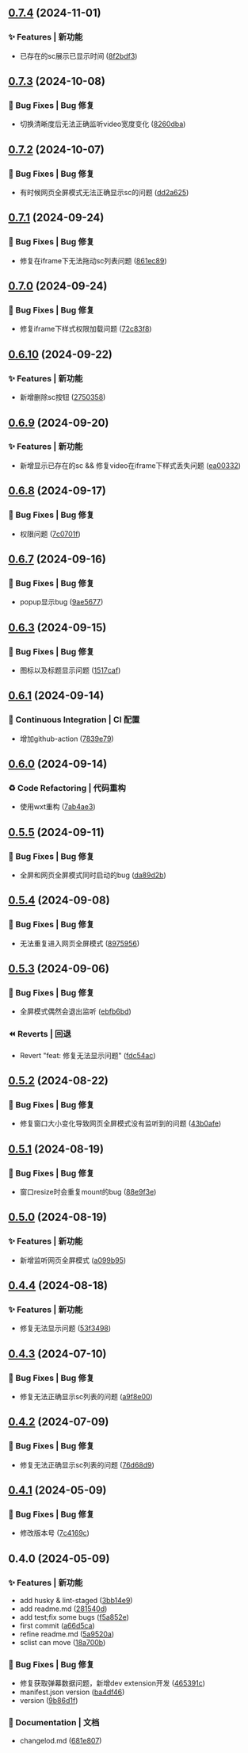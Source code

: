 

## [0.7.4](https://github.com/eeelester/bilibili-fullscreen-sc/compare/0.7.3...0.7.4) (2024-11-01)


### ✨ Features | 新功能

* 已存在的sc展示已显示时间 ([8f2bdf3](https://github.com/eeelester/bilibili-fullscreen-sc/commit/8f2bdf3bc2ea8fcf74675c6f8ac11af7dbd92a3c))

## [0.7.3](https://github.com/eeelester/bilibili-fullscreen-sc/compare/0.7.2...0.7.3) (2024-10-08)


### 🐛 Bug Fixes | Bug 修复

* 切换清晰度后无法正确监听video宽度变化 ([8260dba](https://github.com/eeelester/bilibili-fullscreen-sc/commit/8260dba2d8149d769845c007e81bc44cd4836bca))

## [0.7.2](https://github.com/eeelester/bilibili-fullscreen-sc/compare/0.7.1...0.7.2) (2024-10-07)


### 🐛 Bug Fixes | Bug 修复

* 有时候网页全屏模式无法正确显示sc的问题 ([dd2a625](https://github.com/eeelester/bilibili-fullscreen-sc/commit/dd2a6258ca73d8d11ce9795e208da8f16863d267))

## [0.7.1](https://github.com/eeelester/bilibili-fullscreen-sc/compare/0.7.0...0.7.1) (2024-09-24)


### 🐛 Bug Fixes | Bug 修复

* 修复在iframe下无法拖动sc列表问题 ([861ec89](https://github.com/eeelester/bilibili-fullscreen-sc/commit/861ec8901de4b03a3511b0be9e6b66605592fdde))

## [0.7.0](https://github.com/eeelester/bilibili-fullscreen-sc/compare/0.6.10...0.7.0) (2024-09-24)


### 🐛 Bug Fixes | Bug 修复

* 修复iframe下样式权限加载问题 ([72c83f8](https://github.com/eeelester/bilibili-fullscreen-sc/commit/72c83f8a173c42f5fc4905e6ddcdc01233b57646))

## [0.6.10](https://github.com/eeelester/bilibili-fullscreen-sc/compare/0.6.9...0.6.10) (2024-09-22)


### ✨ Features | 新功能

* 新增删除sc按钮 ([2750358](https://github.com/eeelester/bilibili-fullscreen-sc/commit/275035879cdae99fd18202d559e43f82934d937e))

## [0.6.9](https://github.com/eeelester/bilibili-fullscreen-sc/compare/0.6.8...0.6.9) (2024-09-20)


### ✨ Features | 新功能

* 新增显示已存在的sc && 修复video在iframe下样式丢失问题 ([ea00332](https://github.com/eeelester/bilibili-fullscreen-sc/commit/ea0033272d0f930506ee2e13f772a319d34bc5ac))

## [0.6.8](https://github.com/eeelester/bilibili-fullscreen-sc/compare/0.6.7...0.6.8) (2024-09-17)


### 🐛 Bug Fixes | Bug 修复

* 权限问题 ([7c0701f](https://github.com/eeelester/bilibili-fullscreen-sc/commit/7c0701f3e75cb15f7fce1922aaf53452131cb6c8))

## [0.6.7](https://github.com/eeelester/bilibili-fullscreen-sc/compare/0.6.3...0.6.7) (2024-09-16)


### 🐛 Bug Fixes | Bug 修复

* popup显示bug ([9ae5677](https://github.com/eeelester/bilibili-fullscreen-sc/commit/9ae56779ea934e93a8de08df55a8d14dffbd9f1b))

## [0.6.3](https://github.com/eeelester/bilibili-fullscreen-sc/compare/0.6.1...0.6.3) (2024-09-15)


### 🐛 Bug Fixes | Bug 修复

* 图标以及标题显示问题 ([1517caf](https://github.com/eeelester/bilibili-fullscreen-sc/commit/1517caf45dda7041a71069b2793f1faec6b65171))

## [0.6.1](https://github.com/eeelester/bilibili-fullscreen-sc/compare/0.6.0...0.6.1) (2024-09-14)


### 🔧 Continuous Integration | CI 配置

* 增加github-action ([7839e79](https://github.com/eeelester/bilibili-fullscreen-sc/commit/7839e79a64a92aed068e5331c89a6d063b2f17fc))

## [0.6.0](https://github.com/eeelester/bilibili-fullscreen-sc/compare/0.5.5...0.6.0) (2024-09-14)


### ♻ Code Refactoring | 代码重构

* 使用wxt重构 ([7ab4ae3](https://github.com/eeelester/bilibili-fullscreen-sc/commit/7ab4ae303a84755f961bf05bb4387edd77bd9fcc))

## [0.5.5](https://github.com/eeelester/bilibili-fullscreen-sc/compare/0.5.4...0.5.5) (2024-09-11)


### 🐛 Bug Fixes | Bug 修复

* 全屏和网页全屏模式同时启动的bug ([da89d2b](https://github.com/eeelester/bilibili-fullscreen-sc/commit/da89d2b9ef4f71dcc6e18000e47f2085095236ab))

## [0.5.4](https://github.com/eeelester/bilibili-fullscreen-sc/compare/0.5.3...0.5.4) (2024-09-08)


### 🐛 Bug Fixes | Bug 修复

* 无法重复进入网页全屏模式 ([8975956](https://github.com/eeelester/bilibili-fullscreen-sc/commit/8975956e2f38aa66fdf621c2ef668f29dcb3a6fe))

## [0.5.3](https://github.com/eeelester/bilibili-fullscreen-sc/compare/0.5.2...0.5.3) (2024-09-06)


### 🐛 Bug Fixes | Bug 修复

* 全屏模式偶然会退出监听 ([ebfb6bd](https://github.com/eeelester/bilibili-fullscreen-sc/commit/ebfb6bd9771c6f286a917e2d127f56a2aa269a8e))


### ⏪ Reverts | 回退

* Revert "feat: 修复无法显示问题" ([fdc54ac](https://github.com/eeelester/bilibili-fullscreen-sc/commit/fdc54acce2867725599edebaf252ee7cb95e275f))

## [0.5.2](https://github.com/eeelester/bilibili-fullscreen-sc/compare/0.5.1...0.5.2) (2024-08-22)


### 🐛 Bug Fixes | Bug 修复

* 修复窗口大小变化导致网页全屏模式没有监听到的问题 ([43b0afe](https://github.com/eeelester/bilibili-fullscreen-sc/commit/43b0afe7f22d869cd22f86392d21c1361aa3d87d))

## [0.5.1](https://github.com/eeelester/bilibili-fullscreen-sc/compare/0.5.0...0.5.1) (2024-08-19)


### 🐛 Bug Fixes | Bug 修复

* 窗口resize时会重复mount的bug ([88e9f3e](https://github.com/eeelester/bilibili-fullscreen-sc/commit/88e9f3e5f581b26c6dc12d8ca91b457834d17ce7))

## [0.5.0](https://github.com/eeelester/bilibili-fullscreen-sc/compare/0.4.4...0.5.0) (2024-08-19)


### ✨ Features | 新功能

* 新增监听网页全屏模式 ([a099b95](https://github.com/eeelester/bilibili-fullscreen-sc/commit/a099b9533be4def5759978c9d53409574cd4102f))

## [0.4.4](https://github.com/eeelester/bilibili-fullscreen-sc/compare/0.4.3...0.4.4) (2024-08-18)


### ✨ Features | 新功能

* 修复无法显示问题 ([53f3498](https://github.com/eeelester/bilibili-fullscreen-sc/commit/53f349856855f10d471f8d29d6565f492cf65c31))

## [0.4.3](https://github.com/eeelester/bilibili-fullscreen-sc/compare/0.4.1...0.4.3) (2024-07-10)


### 🐛 Bug Fixes | Bug 修复

* 修复无法正确显示sc列表的问题 ([a9f8e00](https://github.com/eeelester/bilibili-fullscreen-sc/commit/a9f8e0078b8ffc8638905cff29a04e97b755401a))

## [0.4.2](https://github.com/eeelester/bilibili-fullscreen-sc/compare/0.4.1...0.4.2) (2024-07-09)


### 🐛 Bug Fixes | Bug 修复

* 修复无法正确显示sc列表的问题 ([76d68d9](https://github.com/eeelester/bilibili-fullscreen-sc/commit/76d68d984392c9c449bcebbd82a1901a9c780e4b))

## [0.4.1](https://github.com/eeelester/bilibili-fullscreen-sc/compare/0.4.0...0.4.1) (2024-05-09)


### 🐛 Bug Fixes | Bug 修复

* 修改版本号 ([7c4169c](https://github.com/eeelester/bilibili-fullscreen-sc/commit/7c4169cfa027f654ef02a19d7008fe814543f2d7))

## 0.4.0 (2024-05-09)


### ✨ Features | 新功能

* add husky & lint-staged ([3bb14e9](https://github.com/eeelester/bilibili-fullscreen-sc/commit/3bb14e9485ed4e13953fe9800a96ac9e52f4380b))
* add readme.md ([281540d](https://github.com/eeelester/bilibili-fullscreen-sc/commit/281540d53c97e99eb5d3ea7a6ab16f3cb5d9fb01))
* add test;fix some bugs ([f5a852e](https://github.com/eeelester/bilibili-fullscreen-sc/commit/f5a852ed1950ab2454421ee8d73b12b600dd249b))
* first commit ([a66d5ca](https://github.com/eeelester/bilibili-fullscreen-sc/commit/a66d5ca4017569f70431e69954cd4b7ad03986a8))
* refine readme.md ([5a9520a](https://github.com/eeelester/bilibili-fullscreen-sc/commit/5a9520a01f4a48c9791b5fa4d60474faa458953b))
* sclist can move ([18a700b](https://github.com/eeelester/bilibili-fullscreen-sc/commit/18a700ba431b05fc797b370de9f07460978696f8))


### 🐛 Bug Fixes | Bug 修复

* 修复获取弹幕数据问题，新增dev extension开发 ([465391c](https://github.com/eeelester/bilibili-fullscreen-sc/commit/465391c59234a11cecf2c12b41f50c523091aa0e))
* manifest.json version ([ba4df46](https://github.com/eeelester/bilibili-fullscreen-sc/commit/ba4df46c6660ae9f088555430a88514eebdce7db))
* version ([9b86d1f](https://github.com/eeelester/bilibili-fullscreen-sc/commit/9b86d1f44dee0e4dc0616f151a8ba9900ea112c8))


### 📝 Documentation | 文档

* changelod.md ([681e807](https://github.com/eeelester/bilibili-fullscreen-sc/commit/681e807cbbc9aff149217b8146c0cc77072dfdcf))

